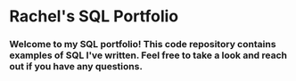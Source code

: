 # Rachel's SQL Portfolio 
### Welcome to my SQL portfolio! This code repository contains examples of SQL I've written. Feel free to take a look and reach out if you have any questions. 
